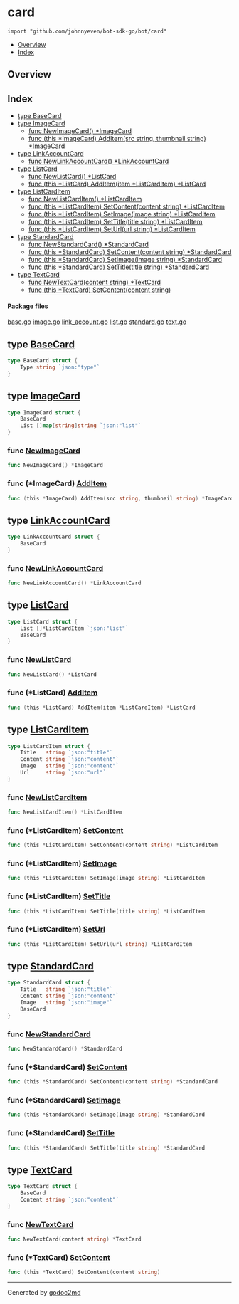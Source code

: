 

# card
`import "github.com/johnnyeven/bot-sdk-go/bot/card"`

* [Overview](#pkg-overview)
* [Index](#pkg-index)

## <a name="pkg-overview">Overview</a>



## <a name="pkg-index">Index</a>
* [type BaseCard](#BaseCard)
* [type ImageCard](#ImageCard)
  * [func NewImageCard() *ImageCard](#NewImageCard)
  * [func (this *ImageCard) AddItem(src string, thumbnail string) *ImageCard](#ImageCard.AddItem)
* [type LinkAccountCard](#LinkAccountCard)
  * [func NewLinkAccountCard() *LinkAccountCard](#NewLinkAccountCard)
* [type ListCard](#ListCard)
  * [func NewListCard() *ListCard](#NewListCard)
  * [func (this *ListCard) AddItem(item *ListCardItem) *ListCard](#ListCard.AddItem)
* [type ListCardItem](#ListCardItem)
  * [func NewListCardItem() *ListCardItem](#NewListCardItem)
  * [func (this *ListCardItem) SetContent(content string) *ListCardItem](#ListCardItem.SetContent)
  * [func (this *ListCardItem) SetImage(image string) *ListCardItem](#ListCardItem.SetImage)
  * [func (this *ListCardItem) SetTitle(title string) *ListCardItem](#ListCardItem.SetTitle)
  * [func (this *ListCardItem) SetUrl(url string) *ListCardItem](#ListCardItem.SetUrl)
* [type StandardCard](#StandardCard)
  * [func NewStandardCard() *StandardCard](#NewStandardCard)
  * [func (this *StandardCard) SetContent(content string) *StandardCard](#StandardCard.SetContent)
  * [func (this *StandardCard) SetImage(image string) *StandardCard](#StandardCard.SetImage)
  * [func (this *StandardCard) SetTitle(title string) *StandardCard](#StandardCard.SetTitle)
* [type TextCard](#TextCard)
  * [func NewTextCard(content string) *TextCard](#NewTextCard)
  * [func (this *TextCard) SetContent(content string)](#TextCard.SetContent)


#### <a name="pkg-files">Package files</a>
[base.go](/src/github.com/johnnyeven/bot-sdk-go/bot/card/base.go) [image.go](/src/github.com/johnnyeven/bot-sdk-go/bot/card/image.go) [link_account.go](/src/github.com/johnnyeven/bot-sdk-go/bot/card/link_account.go) [list.go](/src/github.com/johnnyeven/bot-sdk-go/bot/card/list.go) [standard.go](/src/github.com/johnnyeven/bot-sdk-go/bot/card/standard.go) [text.go](/src/github.com/johnnyeven/bot-sdk-go/bot/card/text.go) 






## <a name="BaseCard">type</a> [BaseCard](/src/target/base.go?s=14:65#L3)
``` go
type BaseCard struct {
    Type string `json:"type"`
}
```









## <a name="ImageCard">type</a> [ImageCard](/src/target/image.go?s=14:89#L3)
``` go
type ImageCard struct {
    BaseCard
    List []map[string]string `json:"list"`
}
```






### <a name="NewImageCard">func</a> [NewImageCard](/src/target/image.go?s=91:121#L8)
``` go
func NewImageCard() *ImageCard
```




### <a name="ImageCard.AddItem">func</a> (\*ImageCard) [AddItem](/src/target/image.go?s=183:254#L14)
``` go
func (this *ImageCard) AddItem(src string, thumbnail string) *ImageCard
```



## <a name="LinkAccountCard">type</a> [LinkAccountCard](/src/target/link_account.go?s=14:55#L3)
``` go
type LinkAccountCard struct {
    BaseCard
}
```






### <a name="NewLinkAccountCard">func</a> [NewLinkAccountCard](/src/target/link_account.go?s=57:99#L7)
``` go
func NewLinkAccountCard() *LinkAccountCard
```




## <a name="ListCard">type</a> [ListCard](/src/target/list.go?s=654:724#L35)
``` go
type ListCard struct {
    List []*ListCardItem `json:"list"`
    BaseCard
}
```






### <a name="NewListCard">func</a> [NewListCard](/src/target/list.go?s=726:754#L40)
``` go
func NewListCard() *ListCard
```




### <a name="ListCard.AddItem">func</a> (\*ListCard) [AddItem](/src/target/list.go?s=814:873#L46)
``` go
func (this *ListCard) AddItem(item *ListCardItem) *ListCard
```



## <a name="ListCardItem">type</a> [ListCardItem](/src/target/list.go?s=14:168#L3)
``` go
type ListCardItem struct {
    Title   string `json:"title"`
    Content string `json:"content"`
    Image   string `json:"content"`
    Url     string `json:"url"`
}
```






### <a name="NewListCardItem">func</a> [NewListCardItem](/src/target/list.go?s=170:206#L10)
``` go
func NewListCardItem() *ListCardItem
```




### <a name="ListCardItem.SetContent">func</a> (\*ListCardItem) [SetContent](/src/target/list.go?s=351:417#L20)
``` go
func (this *ListCardItem) SetContent(content string) *ListCardItem
```



### <a name="ListCardItem.SetImage">func</a> (\*ListCardItem) [SetImage](/src/target/list.go?s=460:522#L25)
``` go
func (this *ListCardItem) SetImage(image string) *ListCardItem
```



### <a name="ListCardItem.SetTitle">func</a> (\*ListCardItem) [SetTitle](/src/target/list.go?s=250:312#L15)
``` go
func (this *ListCardItem) SetTitle(title string) *ListCardItem
```



### <a name="ListCardItem.SetUrl">func</a> (\*ListCardItem) [SetUrl](/src/target/list.go?s=561:619#L30)
``` go
func (this *ListCardItem) SetUrl(url string) *ListCardItem
```



## <a name="StandardCard">type</a> [StandardCard](/src/target/standard.go?s=14:147#L3)
``` go
type StandardCard struct {
    Title   string `json:"title"`
    Content string `json:"content"`
    Image   string `json:"image"`
    BaseCard
}
```






### <a name="NewStandardCard">func</a> [NewStandardCard](/src/target/standard.go?s=149:185#L10)
``` go
func NewStandardCard() *StandardCard
```




### <a name="StandardCard.SetContent">func</a> (\*StandardCard) [SetContent](/src/target/standard.go?s=354:420#L21)
``` go
func (this *StandardCard) SetContent(content string) *StandardCard
```



### <a name="StandardCard.SetImage">func</a> (\*StandardCard) [SetImage](/src/target/standard.go?s=463:525#L26)
``` go
func (this *StandardCard) SetImage(image string) *StandardCard
```



### <a name="StandardCard.SetTitle">func</a> (\*StandardCard) [SetTitle](/src/target/standard.go?s=253:315#L16)
``` go
func (this *StandardCard) SetTitle(title string) *StandardCard
```



## <a name="TextCard">type</a> [TextCard](/src/target/text.go?s=14:81#L3)
``` go
type TextCard struct {
    BaseCard
    Content string `json:"content"`
}
```






### <a name="NewTextCard">func</a> [NewTextCard](/src/target/text.go?s=83:125#L8)
``` go
func NewTextCard(content string) *TextCard
```




### <a name="TextCard.SetContent">func</a> (\*TextCard) [SetContent](/src/target/text.go?s=210:258#L15)
``` go
func (this *TextCard) SetContent(content string)
```







- - -
Generated by [godoc2md](http://godoc.org/github.com/davecheney/godoc2md)
